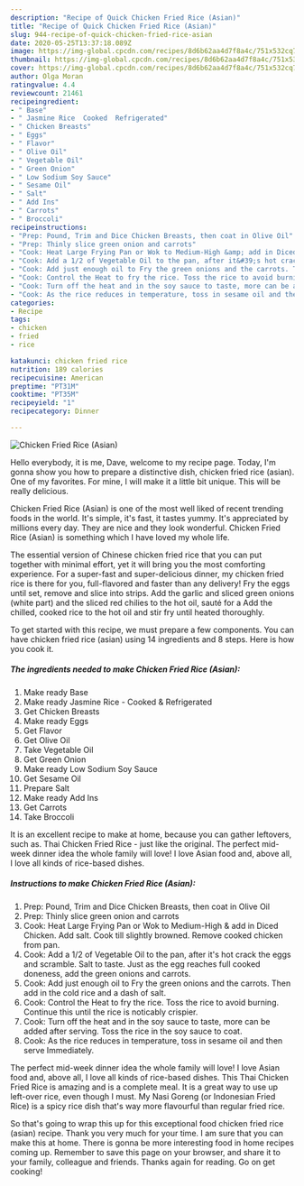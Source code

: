 ```yaml
---
description: "Recipe of Quick Chicken Fried Rice (Asian)"
title: "Recipe of Quick Chicken Fried Rice (Asian)"
slug: 944-recipe-of-quick-chicken-fried-rice-asian
date: 2020-05-25T13:37:18.089Z
image: https://img-global.cpcdn.com/recipes/8d6b62aa4d7f8a4c/751x532cq70/chicken-fried-rice-asian-recipe-main-photo.jpg
thumbnail: https://img-global.cpcdn.com/recipes/8d6b62aa4d7f8a4c/751x532cq70/chicken-fried-rice-asian-recipe-main-photo.jpg
cover: https://img-global.cpcdn.com/recipes/8d6b62aa4d7f8a4c/751x532cq70/chicken-fried-rice-asian-recipe-main-photo.jpg
author: Olga Moran
ratingvalue: 4.4
reviewcount: 21461
recipeingredient:
- " Base"
- " Jasmine Rice  Cooked  Refrigerated"
- " Chicken Breasts"
- " Eggs"
- " Flavor"
- " Olive Oil"
- " Vegetable Oil"
- " Green Onion"
- " Low Sodium Soy Sauce"
- " Sesame Oil"
- " Salt"
- " Add Ins"
- " Carrots"
- " Broccoli"
recipeinstructions:
- "Prep: Pound, Trim and Dice Chicken Breasts, then coat in Olive Oil"
- "Prep: Thinly slice green onion and carrots"
- "Cook: Heat Large Frying Pan or Wok to Medium-High &amp; add in Diced Chicken. Add salt. Cook till slightly browned. Remove cooked chicken from pan."
- "Cook: Add a 1/2 of Vegetable Oil to the pan, after it&#39;s hot crack the eggs and scramble. Salt to taste. Just as the egg reaches full cooked doneness, add the green onions and carrots."
- "Cook: Add just enough oil to Fry the green onions and the carrots. Then add in the cold rice and a dash of salt."
- "Cook: Control the Heat to fry the rice. Toss the rice to avoid burning. Continue this until the rice is noticably crispier."
- "Cook: Turn off the heat and in the soy sauce to taste, more can be added after serving. Toss the rice in the soy sauce to coat."
- "Cook: As the rice reduces in temperature, toss in sesame oil and then serve Immediately."
categories:
- Recipe
tags:
- chicken
- fried
- rice

katakunci: chicken fried rice 
nutrition: 189 calories
recipecuisine: American
preptime: "PT31M"
cooktime: "PT35M"
recipeyield: "1"
recipecategory: Dinner

---
```



![Chicken Fried Rice (Asian)](https://img-global.cpcdn.com/recipes/8d6b62aa4d7f8a4c/751x532cq70/chicken-fried-rice-asian-recipe-main-photo.jpg)

Hello everybody, it is me, Dave, welcome to my recipe page. Today, I'm gonna show you how to prepare a distinctive dish, chicken fried rice (asian). One of my favorites. For mine, I will make it a little bit unique. This will be really delicious.

Chicken Fried Rice (Asian) is one of the most well liked of recent trending foods in the world. It's simple, it's fast, it tastes yummy. It's appreciated by millions every day. They are nice and they look wonderful. Chicken Fried Rice (Asian) is something which I have loved my whole life.

The essential version of Chinese chicken fried rice that you can put together with minimal effort, yet it will bring you the most comforting experience. For a super-fast and super-delicious dinner, my chicken fried rice is there for you, full-flavored and faster than any delivery! Fry the eggs until set, remove and slice into strips. Add the garlic and sliced green onions (white part) and the sliced red chilies to the hot oil, sauté for a Add the chilled, cooked rice to the hot oil and stir fry until heated thoroughly.


To get started with this recipe, we must prepare a few components. You can have chicken fried rice (asian) using 14 ingredients and 8 steps. Here is how you cook it.

<!--inarticleads1-->

##### The ingredients needed to make Chicken Fried Rice (Asian):

1. Make ready  Base
1. Make ready  Jasmine Rice - Cooked &amp; Refrigerated
1. Get  Chicken Breasts
1. Make ready  Eggs
1. Get  Flavor
1. Get  Olive Oil
1. Take  Vegetable Oil
1. Get  Green Onion
1. Make ready  Low Sodium Soy Sauce
1. Get  Sesame Oil
1. Prepare  Salt
1. Make ready  Add Ins
1. Get  Carrots
1. Take  Broccoli


It is an excellent recipe to make at home, because you can gather leftovers, such as. Thai Chicken Fried Rice - just like the original. The perfect mid-week dinner idea the whole family will love! I love Asian food and, above all, I love all kinds of rice-based dishes. 

<!--inarticleads2-->

##### Instructions to make Chicken Fried Rice (Asian):

1. Prep: Pound, Trim and Dice Chicken Breasts, then coat in Olive Oil
1. Prep: Thinly slice green onion and carrots
1. Cook: Heat Large Frying Pan or Wok to Medium-High &amp; add in Diced Chicken. Add salt. Cook till slightly browned. Remove cooked chicken from pan.
1. Cook: Add a 1/2 of Vegetable Oil to the pan, after it&#39;s hot crack the eggs and scramble. Salt to taste. Just as the egg reaches full cooked doneness, add the green onions and carrots.
1. Cook: Add just enough oil to Fry the green onions and the carrots. Then add in the cold rice and a dash of salt.
1. Cook: Control the Heat to fry the rice. Toss the rice to avoid burning. Continue this until the rice is noticably crispier.
1. Cook: Turn off the heat and in the soy sauce to taste, more can be added after serving. Toss the rice in the soy sauce to coat.
1. Cook: As the rice reduces in temperature, toss in sesame oil and then serve Immediately.


The perfect mid-week dinner idea the whole family will love! I love Asian food and, above all, I love all kinds of rice-based dishes. This Thai Chicken Fried Rice is amazing and is a complete meal. It is a great way to use up left-over rice, even though I must. My Nasi Goreng (or Indonesian Fried Rice) is a spicy rice dish that&#39;s way more flavourful than regular fried rice. 

So that's going to wrap this up for this exceptional food chicken fried rice (asian) recipe. Thank you very much for your time. I am sure that you can make this at home. There is gonna be more interesting food in home recipes coming up. Remember to save this page on your browser, and share it to your family, colleague and friends. Thanks again for reading. Go on get cooking!
